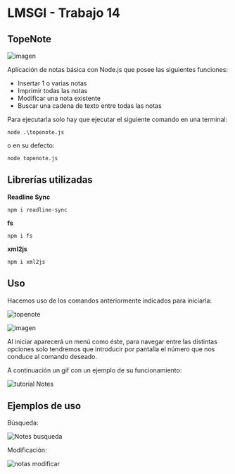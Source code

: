 # LMSGI - Trabajo 14
## TopeNote

![imagen](https://user-images.githubusercontent.com/92324278/170611678-21f761a4-326c-4b60-a4ab-ad99cad6f27e.png)

Aplicación de notas básica con Node.js que posee las siguientes funciones:
- Insertar 1 o varias notas
- Imprimir todas las notas
- Modificar una nota existente
- Buscar una cadena de texto entre todas las notas

Para ejecutarla solo hay que ejecutar el siguiente comando en una terminal:
~~~
node .\topenote.js
~~~
o en su defecto:
~~~
node topenote.js
~~~

## Librerías utilizadas
**Readline Sync**
~~~
npm i readline-sync
~~~
**fs**
~~~
npm i fs
~~~
**xml2js**
~~~
npm i xml2js
~~~

## Uso

Hacemos uso de los comandos anteriormente indicados para iniciarla:

![topenote](https://user-images.githubusercontent.com/92324278/170615057-db270a5b-541e-4672-af55-b5dc5a03fdda.gif)


![imagen](https://user-images.githubusercontent.com/92324278/170611861-616bb14a-b03d-4f7e-a35f-090122ab2e14.png)

Al iniciar aparecerá un menú como éste, para navegar entre las distintas opciones solo tendremos que introducir por pantalla el número que nos conduce al comando deseado. 

A continuación un gif con un ejemplo de su funcionamiento:

![tutorial Notes](https://user-images.githubusercontent.com/92324278/170612770-d4ef67df-a1b8-4e1b-91c7-bc578b9e1db3.gif)

## Ejemplos de uso

Búsqueda:

![Notes busqueda](https://user-images.githubusercontent.com/92324278/170613309-32937548-55e4-43f7-9c8b-4df258bb8e8c.gif)


Modificación:

![notas modificar](https://user-images.githubusercontent.com/92324278/170613472-c6addf20-2bc8-4a43-bf4e-769a936d164b.gif)



